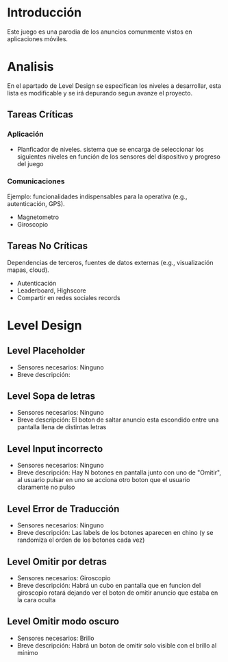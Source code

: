 # Introducción
Este juego es una parodia de los anuncios comunmente vistos en aplicaciones móviles.

# Analisis

En el apartado de Level Design se especifican los niveles a desarrollar, esta lista es modificable y se irá depurando segun avanze el proyecto.

## Tareas Críticas

### Aplicación

- Planficador de niveles. sistema que se encarga de seleccionar los siguientes niveles en función de los sensores del dispositivo y progreso del juego

### Comunicaciones

Ejemplo: funcionalidades indispensables para la operativa (e.g.,
autenticación, GPS).

- Magnetometro
- Giroscopio

## Tareas No Críticas

Dependencias de terceros, fuentes de datos externas (e.g.,
visualización mapas, cloud).

- Autenticación
- Leaderboard, Highscore
- Compartir en redes sociales records

# Level Design

## Level Placeholder
- Sensores necesarios: Ninguno
- Breve descripción: 

## Level Sopa de letras
- Sensores necesarios: Ninguno
- Breve descripción: El boton de saltar anuncio esta escondido entre una pantalla llena de distintas letras

## Level Input incorrecto
- Sensores necesarios: Ninguno
- Breve descripción: Hay N botones en pantalla junto con uno de "Omitir", al usuario pulsar en uno se acciona otro boton que el usuario claramente no pulso

## Level Error de Traducción
- Sensores necesarios: Ninguno
- Breve descripción: Las labels de los botones aparecen en chino (y se randomiza el orden de los botones cada vez)

## Level Omitir por detras
- Sensores necesarios: Giroscopio
- Breve descripción: Habrá un cubo en pantalla que en funcion del giroscopio rotará dejando ver el boton de omitir anuncio que estaba en la cara oculta

## Level Omitir modo oscuro
- Sensores necesarios: Brillo
- Breve descripción: Habrá un boton de omitir solo visible con el brillo al mínimo




